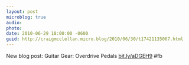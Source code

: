 ```yaml
---
layout: post
microblog: true
audio: 
photo: 
date: 2010-06-29 18:00:00 -0600
guid: http://craigmcclellan.micro.blog/2010/06/30/t17421135067.html
---
```

New blog post: Guitar Gear: Overdrive Pedals [bit.ly/aDGEH9](http://bit.ly/aDGEH9) #fb
